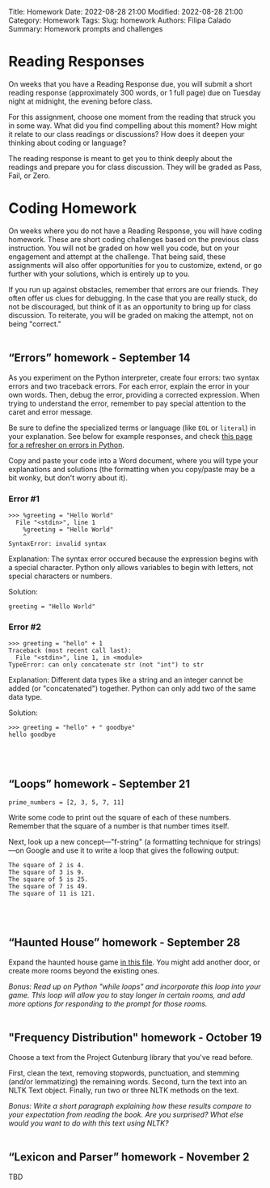 Title: Homework
Date: 2022-08-28 21:00
Modified: 2022-08-28 21:00
Category: Homework
Tags: 
Slug: homework
Authors: Filipa Calado
Summary: Homework prompts and challenges

# Reading Responses

On weeks that you have a Reading Response due, you will submit a short reading response (approximately 300 words, or 1 full page) due on Tuesday night at midnight, the evening before class.

For this assignment, choose one moment from the reading that struck you in some way. What did you find compelling about this moment? How might it relate to our class readings or discussions? How does it deepen your thinking about coding or language?

The reading response is meant to get you to think deeply about the readings and prepare you for class discussion. They will be graded as Pass, Fail, or Zero.

# Coding Homework

On weeks where you do not have a Reading Response, you will have coding homework. These are short coding challenges based on the previous class instruction. You will not be graded on how well you code, but on your engagement and attempt at the challenge. That being said, these assignments will also offer opportunities for you to customize, extend, or go further with your solutions, which is entirely up to you.

If you run up against obstacles, remember that errors are our friends. They often offer us clues for debugging. In the case that you are really stuck, do not be discouraged, but think of it as an opportunity to bring up for class discussion. To reiterate, you will be graded on making the attempt, not on being "correct."
<br/><br/>

## “Errors” homework - September 14
As you experiment on the Python interpreter, create four errors: two syntax errors and two traceback errors. For each error, explain the error in your own words. Then, debug the error, providing a corrected expression. When trying to understand the error, remember to pay special attention to the caret and error message.

Be sure to define the specialized terms or language (like `EOL` or `literal`) in your explanation. See below for example responses, and check [this page for a refresher on errors in Python](https://curriculum.dhinstitutes.org/workshops/python/lessons/?page=5). 

Copy and paste your code into a Word document, where you will type your explanations and solutions (the formatting when you copy/paste may be a bit wonky, but don't worry about it). 

### Error #1
```console
>>> %greeting = "Hello World"
  File "<stdin>", line 1
    %greeting = "Hello World"
    ^
SyntaxError: invalid syntax
```
Explanation: The syntax error occured because the expression begins with a special character. Python only allows variables to begin with letters, not special characters or numbers.

Solution:
```console
greeting = "Hello World"
```

### Error #2
```console
>>> greeting = "hello" + 1
Traceback (most recent call last):
  File "<stdin>", line 1, in <module>
TypeError: can only concatenate str (not "int") to str
```

Explanation: Different data types like a string and an integer cannot be added (or "concatenated") together. Python can only add two of the same data type.

Solution:
```console
>>> greeting = "hello" + " goodbye"
hello goodbye
```


<br/><br/>

## “Loops” homework - September 21

<!-- Create a list of your favorite quotes from Donna Haraway's article, "A Cyborg Manifesto." 

Then, create a loop that prints each of these quotes, one by one. 

Submit your file as a python file, with `.py` file extention.  -->

```
prime_numbers = [2, 3, 5, 7, 11]
```

Write some code to print out the square of each of these numbers. Remember that the square of a number is that number times itself.

Next, look up a new concept—"f-string" (a formatting technique for strings)—on Google and use it to write a loop that gives the following output:

```
The square of 2 is 4.
The square of 3 is 9.
The square of 5 is 25.
The square of 7 is 49.
The square of 11 is 121.
```
<br/><br/>

## “Haunted House” homework - September 28

Expand the haunted house game [in this file]({static}/readings/haunted.py). You might add another door, or create more rooms beyond the existing ones. 

*Bonus: Read up on Python "while loops" and incorporate this loop into your game. This loop will allow you to stay longer in certain rooms, and add more options for responding to the prompt for those rooms.*
<br/><br/>

## "Frequency Distribution" homework - October 19

Choose a text from the Project Gutenburg library that you've read before. 

First, clean the text, removing stopwords, punctuation, and stemming (and/or lemmatizing) the remaining words. Second, turn the text into an NLTK Text object. Finally, run two or three NLTK methods on the text.

*Bonus: Write a short paragraph explaining how these results compare to your expectation from reading the book. Are you surprised? What else would you want to do with this text using NLTK?*
<br/><br/>

## “Lexicon and Parser” homework - November 2

TBD